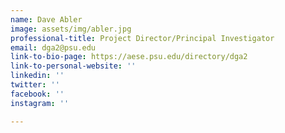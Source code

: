 ```yaml
---
name: Dave Abler
image: assets/img/abler.jpg
professional-title: Project Director/Principal Investigator
email: dga2@psu.edu
link-to-bio-page: https://aese.psu.edu/directory/dga2
link-to-personal-website: ''
linkedin: ''
twitter: ''
facebook: ''
instagram: ''

---
```

